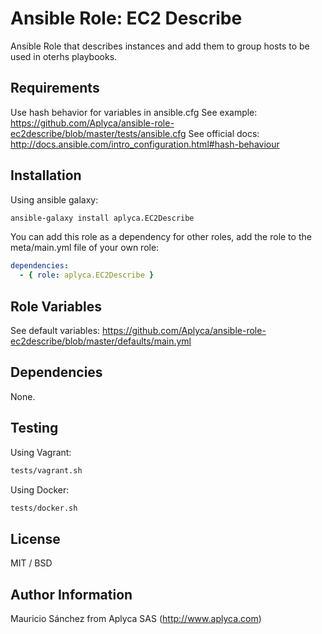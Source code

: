 Ansible Role: EC2 Describe
==========================

Ansible Role that describes instances and add them to group hosts to be used in oterhs playbooks.

Requirements
------------

Use hash behavior for variables in ansible.cfg
See example: https://github.com/Aplyca/ansible-role-ec2describe/blob/master/tests/ansible.cfg
See official docs: http://docs.ansible.com/intro_configuration.html#hash-behaviour

Installation
------------

Using ansible galaxy:
```bash
ansible-galaxy install aplyca.EC2Describe
```
You can add this role as a dependency for other roles, add the role to the meta/main.yml file of your own role:
```yaml
dependencies:
  - { role: aplyca.EC2Describe }
```

Role Variables
--------------

See default variables: https://github.com/Aplyca/ansible-role-ec2describe/blob/master/defaults/main.yml

Dependencies
------------

None.

Testing
-------
Using Vagrant:

```bash
tests/vagrant.sh
```
Using Docker:

```bash
tests/docker.sh
```

License
-------

MIT / BSD

Author Information
------------------

Mauricio Sánchez from Aplyca SAS (http://www.aplyca.com)
